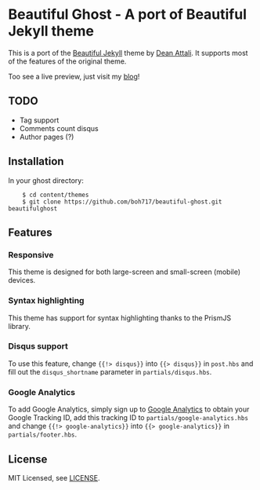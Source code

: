 # Beautiful Ghost - A port of Beautiful Jekyll theme

This is a port of the [Beautiful Jekyll](http://deanattali.com/beautiful-jekyll/) theme by [Dean Attali](http://deanattali.com/aboutme#contact). It supports most of the features of the original theme.

Too see a live preview, just visit my [blog](https://runningcodes.net/)!

## TODO

- Tag support
- Comments count disqus
- Author pages (?)

## Installation

In your ghost directory:

```
    $ cd content/themes
    $ git clone https://github.com/boh717/beautiful-ghost.git beautifulghost
 ```

## Features

### Responsive

This theme is designed for both large-screen and small-screen (mobile) devices.

### Syntax highlighting

This theme has support for syntax highlighting thanks to the PrismJS library.


### Disqus support

To use this feature, change `{{!> disqus}}` into `{{> disqus}}` in `post.hbs` and fill out the `disqus_shortname` parameter in `partials/disqus.hbs`.

### Google Analytics

To add Google Analytics, simply sign up to [Google Analytics](http://www.google.com/analytics/) to obtain your Google Tracking ID, add this tracking ID to `partials/google-analytics.hbs` and change `{{!> google-analytics}}` into `{{> google-analytics}}` in `partials/footer.hbs`.

## License

MIT Licensed, see [LICENSE](https://github.com/boh717/beautiful-ghost/blob/master/LICENSE).
